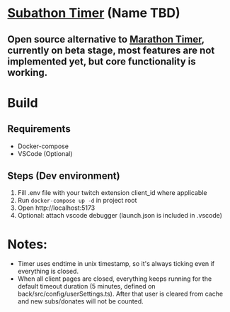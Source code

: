 # [Subathon Timer](https://timer.lobomfz.com/) (Name TBD)

## Open source alternative to [Marathon Timer](https://marathontimer.herokuapp.com/), currently on beta stage, most features are not implemented yet, but core functionality is working.

# Build

## Requirements

- Docker-compose
- VSCode (Optional)

## Steps (Dev environment)

1. Fill .env file with your twitch extension client_id where applicable
2. Run `docker-compose up -d` in project root
3. Open http://localhost:5173
4. Optional: attach vscode debugger (launch.json is included in .vscode)

# Notes:

- Timer uses endtime in unix timestamp, so it's always ticking even if everything is closed.
- When all client pages are closed, everything keeps running for the default timeout duration (5 minutes, defined on back/src/config/userSettings.ts). After that user is cleared from cache and new subs/donates will not be counted.
